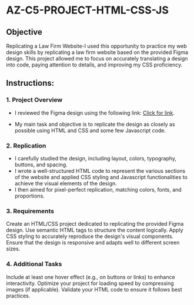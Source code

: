 # AZ-C5-PROJECT-HTML-CSS-JS

## Objective

Replicating a Law Firm Website-I used this opportunity to practice my web design skills by replicating a law firm website based on the provided Figma design. This project allowed me to focus on accurately translating a design into code, paying attention to details, and improving my CSS proficiency.

## Instructions:

### 1. Project Overview

- I reviewed the Figma design using the following link: [Click for link](https://www.figma.com/file/QUreEf9IO2uhYH5ZKyAh0y/Law-firm-site?type=design&node-id=0-1&mode=design&t=zLcGAO8wFUNjAfN9-0).
* My main task and objective is to replicate the design as closely as possible using HTML and CSS and some few Javascript code.

### 2. Replication

* I carefully studied the design, including layout, colors, typography, buttons, and spacing.
* I wrote a well-structured HTML code to represent the various sections of the website and applied CSS styling and Javascript functionalities to achieve the visual elements of the design.
* I then aimed for pixel-perfect replication, matching colors, fonts, and proportions.

### 3. Requirements

Create an HTML/CSS project dedicated to replicating the provided Figma design.
Use semantic HTML tags to structure the content logically.
Apply CSS styling to accurately reproduce the design's visual components.
Ensure that the design is responsive and adapts well to different screen sizes.

### 4. Additional Tasks

Include at least one hover effect (e.g., on buttons or links) to enhance interactivity.
Optimize your project for loading speed by compressing images (if applicable).
Validate your HTML code to ensure it follows best practices.
